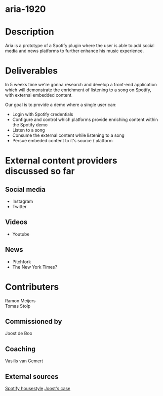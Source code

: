 # aria-1920

# Description
Aria is a prototype of a Spotify plugin where the user is able to add social media and news platforms to further enhance his music experience.

# Deliverables 
In 5 weeks time we're gonna research and develop a front-end application which will demonstrate the enrichment of listening to a song on Spotify, with external embedded content. 

Our goal is to provide a demo where a single user can:
* Login with Spotify credentials
* Configure and control which platforms provide enriching content within the Spotify demo
* Listen to a song 
* Consume the external content while listening to a song
* Persue embeded content to it's source / platform

# External content providers discussed so far

## Social media
* Instagram 
* Twitter

## Videos
* Youtube

## News
* Pitchfork
* The New York Times?

# Contributers
Ramon Meijers  
Tomas Stolp

## Commissioned by
Joost de Boo

## Coaching
Vasilis van Gemert


## External sources
[Spotify housestyle]("https://developer.spotify.com/branding-guidelines/") 
[Joost's case]("https://drive.google.com/file/d/1LIhH6LVYCvJZ8bm6NlvcSjMMKwOUjwI2/view")

